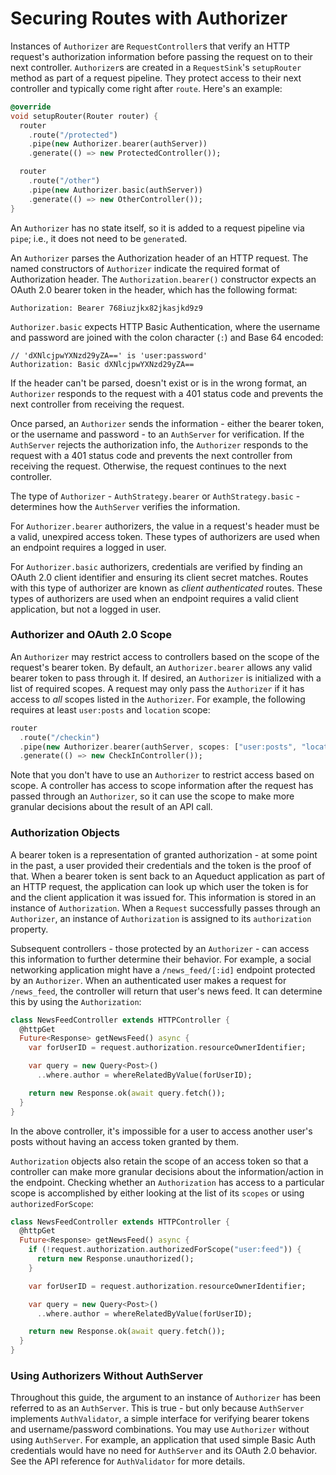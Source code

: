 # Securing Routes with Authorizer

Instances of `Authorizer` are `RequestController`s that verify an HTTP request's authorization information before passing the request on to their next controller. `Authorizer`s are created in a `RequestSink`'s `setupRouter` method as part of a request pipeline. They protect access to their next controller and typically come right after `route`. Here's an example:

```dart
@override
void setupRouter(Router router) {
  router
    .route("/protected")
    .pipe(new Authorizer.bearer(authServer))
    .generate(() => new ProtectedController());

  router
    .route("/other")
    .pipe(new Authorizer.basic(authServer))
    .generate(() => new OtherController());
}
```

An `Authorizer` has no state itself, so it is added to a request pipeline via `pipe`; i.e., it does not need to be `generate`d.

An `Authorizer` parses the Authorization header of an HTTP request. The named constructors of `Authorizer` indicate the required format of Authorization header. The `Authorization.bearer()` constructor expects an OAuth 2.0 bearer token in the header, which has the following format:

```
Authorization: Bearer 768iuzjkx82jkasjkd9z9
```

`Authorizer.basic` expects HTTP Basic Authentication, where the username and password are joined with the colon character (`:`) and Base 64 encoded:

```
// 'dXNlcjpwYXNzd29yZA==' is 'user:password'
Authorization: Basic dXNlcjpwYXNzd29yZA==
```

If the header can't be parsed, doesn't exist or is in the wrong format, an `Authorizer` responds to the request with a 401 status code and prevents the next controller from receiving the request.

Once parsed, an `Authorizer` sends the information - either the bearer token, or the username and password - to an `AuthServer` for verification. If the `AuthServer` rejects the authorization info, the `Authorizer` responds to the request with a 401 status code and prevents the next controller from receiving the request. Otherwise, the request continues to the next controller.

The type of `Authorizer` - `AuthStrategy.bearer` or `AuthStrategy.basic` - determines how the `AuthServer` verifies the information.

For `Authorizer.bearer` authorizers, the value in a request's header must be a valid, unexpired access token. These types of authorizers are used when an endpoint requires a logged in user.

For `Authorizer.basic` authorizers, credentials are verified by finding an OAuth 2.0 client identifier and ensuring its client secret matches. Routes with this type of authorizer are known as *client authenticated* routes. These types of authorizers are used when an endpoint requires a valid client application, but not a logged in user.

### Authorizer and OAuth 2.0 Scope

An `Authorizer` may restrict access to controllers based on the scope of the request's bearer token. By default, an `Authorizer.bearer` allows any valid bearer token to pass through it. If desired, an `Authorizer` is initialized with a list of required scopes. A request may only pass the `Authorizer` if it has access to *all* scopes listed in the `Authorizer`. For example, the following requires at least `user:posts` and `location` scope:

```dart
router
  .route("/checkin")
  .pipe(new Authorizer.bearer(authServer, scopes: ["user:posts", "location"]))
  .generate(() => new CheckInController());
```

Note that you don't have to use an `Authorizer` to restrict access based on scope. A controller has access to scope information after the request has passed through an `Authorizer`, so it can use the scope to make more granular decisions about the result of an API call.

### Authorization Objects

A bearer token is a representation of granted authorization - at some point in the past, a user provided their credentials and the token is the proof of that. When a bearer token is sent back to an Aqueduct application as part of an HTTP request, the application can look up which user the token is for and the client application it was issued for. This information is stored in an instance of `Authorization`. When a `Request` successfully passes through an `Authorizer`, an instance of `Authorization` is assigned to its `authorization` property.

Subsequent controllers - those protected by an `Authorizer` - can access this information to further determine their behavior. For example, a social networking application might have a `/news_feed/[:id]` endpoint protected by an `Authorizer`. When an authenticated user makes a request for `/news_feed`, the controller will return that user's news feed. It can determine this by using the `Authorization`:

```dart
class NewsFeedController extends HTTPController {
  @httpGet
  Future<Response> getNewsFeed() async {
    var forUserID = request.authorization.resourceOwnerIdentifier;

    var query = new Query<Post>()
      ..where.author = whereRelatedByValue(forUserID);

    return new Response.ok(await query.fetch());
  }
}
```

In the above controller, it's impossible for a user to access another user's posts without having an access token granted by them.

`Authorization` objects also retain the scope of an access token so that a controller can make more granular decisions about the information/action in the endpoint. Checking whether an `Authorization` has access to a particular scope is accomplished by either looking at the list of its `scopes` or using `authorizedForScope`:

```dart
class NewsFeedController extends HTTPController {
  @httpGet
  Future<Response> getNewsFeed() async {
    if (!request.authorization.authorizedForScope("user:feed")) {
      return new Response.unauthorized();
    }

    var forUserID = request.authorization.resourceOwnerIdentifier;

    var query = new Query<Post>()
      ..where.author = whereRelatedByValue(forUserID);

    return new Response.ok(await query.fetch());
  }
}
```

### Using Authorizers Without AuthServer

Throughout this guide, the argument to an instance of `Authorizer` has been referred to as an `AuthServer`. This is true - but only because `AuthServer` implements `AuthValidator`, a simple interface for verifying bearer tokens and username/password combinations. You may use `Authorizer` without using `AuthServer`. For example, an application that used simple Basic Auth credentials would have no need for `AuthServer` and its OAuth 2.0 behavior. See the API reference for `AuthValidator` for more details.
